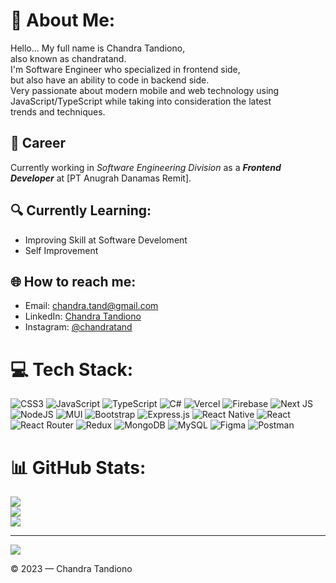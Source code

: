 # 💫 About Me:
Hello... My full name is Chandra Tandiono,<br>also known as chandratand. <br>I'm Software Engineer who specialized in frontend side, <br>but also have an ability to code in backend side. <br>Very passionate about modern mobile and web technology using<br>JavaScript/TypeScript while taking into consideration the latest <br>trends and techniques.

## 💼 Career
Currently working in *Software Engineering Division* as a ***Frontend Developer*** at [PT Anugrah Danamas Remit].

## 🔍 Currently Learning:
- Improving Skill at Software Develoment
- Self Improvement


## 🌐 How to reach me:
- Email: [chandra.tand@gmail.com](chandra.tand@gmail.com)
- LinkedIn: [Chandra Tandiono](https://www.linkedin.com/in/chandra-tandiono-250064226/)
- Instagram: [@chandratand](https://www.instagram.com/chandratand/)


# 💻 Tech Stack:
![CSS3](https://img.shields.io/badge/css3-%231572B6.svg?style=for-the-badge&logo=css3&logoColor=white) ![JavaScript](https://img.shields.io/badge/javascript-%23323330.svg?style=for-the-badge&logo=javascript&logoColor=%23F7DF1E) ![TypeScript](https://img.shields.io/badge/typescript-%23007ACC.svg?style=for-the-badge&logo=typescript&logoColor=white) ![C#](https://img.shields.io/badge/c%23-%23239120.svg?style=for-the-badge&logo=c-sharp&logoColor=white) ![Vercel](https://img.shields.io/badge/vercel-%23000000.svg?style=for-the-badge&logo=vercel&logoColor=white) ![Firebase](https://img.shields.io/badge/firebase-%23039BE5.svg?style=for-the-badge&logo=firebase) ![Next JS](https://img.shields.io/badge/Next-black?style=for-the-badge&logo=next.js&logoColor=white) ![NodeJS](https://img.shields.io/badge/node.js-6DA55F?style=for-the-badge&logo=node.js&logoColor=white) ![MUI](https://img.shields.io/badge/MUI-%230081CB.svg?style=for-the-badge&logo=material-ui&logoColor=white) ![Bootstrap](https://img.shields.io/badge/bootstrap-%23563D7C.svg?style=for-the-badge&logo=bootstrap&logoColor=white) ![Express.js](https://img.shields.io/badge/express.js-%23404d59.svg?style=for-the-badge&logo=express&logoColor=%2361DAFB) ![React Native](https://img.shields.io/badge/react_native-%2320232a.svg?style=for-the-badge&logo=react&logoColor=%2361DAFB) ![React](https://img.shields.io/badge/react-%2320232a.svg?style=for-the-badge&logo=react&logoColor=%2361DAFB) ![React Router](https://img.shields.io/badge/React_Router-CA4245?style=for-the-badge&logo=react-router&logoColor=white) ![Redux](https://img.shields.io/badge/redux-%23593d88.svg?style=for-the-badge&logo=redux&logoColor=white) ![MongoDB](https://img.shields.io/badge/MongoDB-%234ea94b.svg?style=for-the-badge&logo=mongodb&logoColor=white) ![MySQL](https://img.shields.io/badge/mysql-%2300f.svg?style=for-the-badge&logo=mysql&logoColor=white) 	![Figma](https://img.shields.io/badge/figma-%23F24E1E.svg?style=for-the-badge&logo=figma&logoColor=white) ![Postman](https://img.shields.io/badge/Postman-FF6C37?style=for-the-badge&logo=postman&logoColor=white)
# 📊 GitHub Stats:
![](https://github-readme-stats.vercel.app/api?username=chandratand&theme=dark&hide_border=false&include_all_commits=true&count_private=true)<br/>
![](https://github-readme-streak-stats.herokuapp.com/?user=chandratand&theme=dark&hide_border=false)<br/>
![](https://github-readme-stats.vercel.app/api/top-langs/?username=chandratand&theme=dark&hide_border=false&include_all_commits=true&count_private=true&layout=compact)

---
[![](https://visitcount.itsvg.in/api?id=chandratand&icon=0&color=0)](https://visitcount.itsvg.in)

<!-- Proudly created with GPRM ( https://gprm.itsvg.in ) -->

© 2023 — Chandra Tandiono
